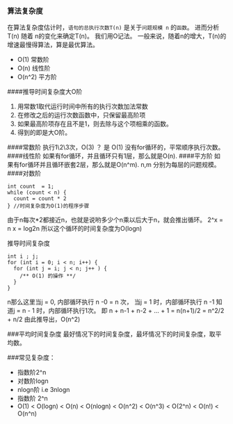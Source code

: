 ### 算法复杂度
在算法复杂度估计时，`语句的总执行次数T(n)` 是关于`问题规模 n` 的`函数`。
进而分析T(n) 随着 n的变化来确定T(n)。
我们用O记法。
一般来说，随着n的增大，T(n)的增速最慢得算法，算是最优算法。

- O(1) 常数阶
- O(n) 线性阶
- O(n^2) 平方阶

####推导时间复杂度大O阶
1. 用常数1取代运行时间中所有的执行次数加法常数
2. 在修改之后的运行次数函数中，只保留最高阶项
3. 如果最高阶项存在且不是1，则去除与这个项相乘的函数。
4. 得到的即是大O阶。


####常数阶
执行1\2\3次，O(3) ？ 是 O(1)
没有for循环的，平常顺序执行次数。 
####线性阶
如果有for循环，并且循环只有1层，那么就是O(n).
####平方阶
如果有for循环并且循环嵌套2层，那么就是O(n^m). n,m 分别为每层的问题规模。
####对数阶
```
int count  = 1;
while (count < n) {
  count = count * 2
} //时间复杂度为O(1)的程序步骤
```
由于n每次*2都接近n，也就是说哟多少个n乘以后大于n，就会推出循环。
2^x = n
x = log2n
所以这个循环的时间复杂度为O(logn)

推导时间复杂度
```
int i ; j;
for (int i = 0; i < n; i++) {
  for (int j = i; j < n; j++ ) {
    /** O(1) 的操作 **/
  }
}
```
n那么这里当j = 0, 内部循环执行 n -0 = n 次， 当j = 1 时，内部循环执行 n -1 知道j = n - 1 时，内部循环执行1次。
即 n + n-1 + n-2 + ... + 1 = n(n+1)/2 = n^2/2 + n/2
由此推导出，O(n^2)

###平均时间复杂度
最好情况下的时间复杂度，最坏情况下的时间复杂度，取平均数。

###常见复杂度：
- 指数阶2^n
- 对数阶logn
- nlogn阶 i.e 3nlogn
- 指数阶 2^n
- O(1) < O(logn) < O(n) < O(nlogn) < O(n^2) < O(n^3) < O(2^n) < O(n!) < O(n^n)